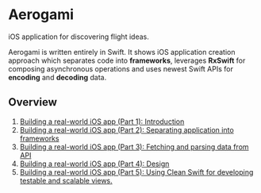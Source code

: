 # Aerogami
iOS application for discovering flight ideas. 

Aerogami is written entirely in Swift. It shows iOS application creation approach which separates code into __frameworks__, leverages __RxSwift__ for composing asynchronous operations and uses newest Swift APIs for __encoding__ and __decoding__ data.   

## Overview

1. [Building a real-world iOS app (Part 1): Introduction](https://www.staskus.io/tutorial/ios/swift/aerogami_series_part_1/)
2. [Building a real-world iOS app (Part 2): Separating application into frameworks](https://www.staskus.io/tutorial/ios/swift/aerogami_series_part_2/)
3. [Building a real-world iOS app (Part 3): Fetching and parsing data from API](https://www.staskus.io/tutorial/ios/swift/aerogami_series_part_3/)
4. [Building a real-world iOS app (Part 4): Design](https://www.staskus.io/tutorial/ios/swift/aerogami_series_part_4/)
5. [Building a real-world iOS app (Part 5): Using Clean Swift for developing testable and scalable views.](https://www.staskus.io/tutorial/ios/swift/aerogami_series_part_5/)
